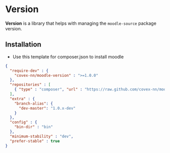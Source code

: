 # Version

**Version** is a library that helps with managing the <code>moodle-source</code> package version.

## Installation

* Use this template for composer.json to install moodle

```json
{
  "require-dev" : {
    "covex-nn/moodle-version" : ">=1.0.0"
  }, 
  "repositories" : [
    { "type" : "composer", "url" : "https://raw.github.com/covex-nn/moodle-version/master" }
  ], 
  "extra" : {
    "branch-alias": {
      "dev-master": "1.0.x-dev"
    }
  }, 
  "config" : {
    "bin-dir" : "bin"
  }, 
  "minimum-stability" : "dev", 
  "prefer-stable" : true
}
```
